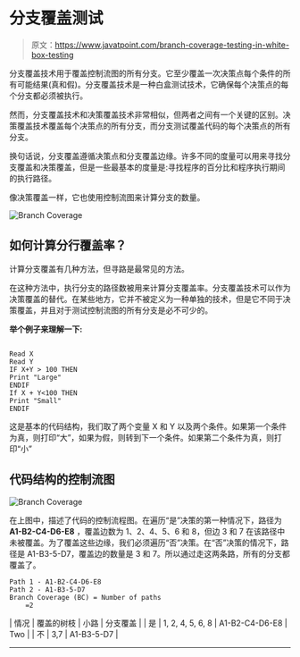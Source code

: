 # 分支覆盖测试

> 原文：<https://www.javatpoint.com/branch-coverage-testing-in-white-box-testing>

分支覆盖技术用于覆盖控制流图的所有分支。它至少覆盖一次决策点每个条件的所有可能结果(真和假)。分支覆盖技术是一种白盒测试技术，它确保每个决策点的每个分支都必须被执行。

然而，分支覆盖技术和决策覆盖技术非常相似，但两者之间有一个关键的区别。决策覆盖技术覆盖每个决策点的所有分支，而分支测试覆盖代码的每个决策点的所有分支。

换句话说，分支覆盖遵循决策点和分支覆盖边缘。许多不同的度量可以用来寻找分支覆盖和决策覆盖，但是一些最基本的度量是:寻找程序的百分比和程序执行期间的执行路径。

像决策覆盖一样，它也使用控制流图来计算分支的数量。

![Branch Coverage](img/c2ea453eff0b83b434259869c52b975e.png)

## 如何计算分行覆盖率？

计算分支覆盖有几种方法，但寻路是最常见的方法。

在这种方法中，执行分支的路径数被用来计算分支覆盖率。分支覆盖技术可以作为决策覆盖的替代。在某些地方，它并不被定义为一种单独的技术，但是它不同于决策覆盖，并且对于测试控制流图的所有分支是必不可少的。

**举个例子来理解一下:**

```

Read X
Read Y
IF X+Y > 100 THEN
Print "Large"
ENDIF
If X + Y<100 THEN
Print "Small"
ENDIF

```

这是基本的代码结构，我们取了两个变量 X 和 Y 以及两个条件。如果第一个条件为真，则打印“大”，如果为假，则转到下一个条件。如果第二个条件为真，则打印“小”

## 代码结构的控制流图

![Branch Coverage](img/f7f6b0f072751854ec3c4a8dba3436b4.png)

在上图中，描述了代码的控制流程图。在遍历“是”决策的第一种情况下，路径为 **A1-B2-C4-D6-E8** ，覆盖边数为 1、2、4、5、6 和 8，但边 3 和 7 在该路径中未被覆盖。为了覆盖这些边缘，我们必须遍历“否”决策。在“否”决策的情况下，路径是 A1-B3-5-D7，覆盖边的数量是 3 和 7。所以通过走这两条路，所有的分支都覆盖了。

```
Path 1 - A1-B2-C4-D6-E8
Path 2 - A1-B3-5-D7
Branch Coverage (BC) = Number of paths
    =2

```

| 情况 | 覆盖的树枝 | 小路 | 分支覆盖 |
| 是 | 1, 2, 4, 5, 6, 8 | A1-B2-C4-D6-E8 | Two |
| 不 | 3,7 | A1-B3-5-D7 |

* * *